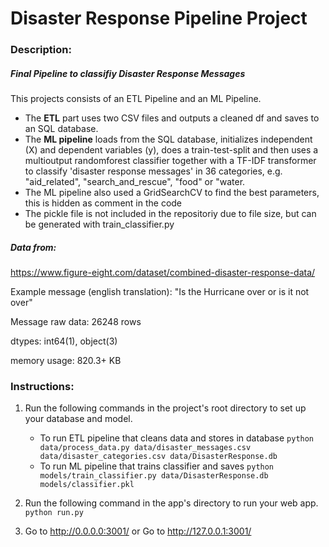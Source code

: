 # Disaster Response Pipeline Project

### Description:
##### Final Pipeline to classifiy Disaster Response Messages

This projects consists of an ETL Pipeline and an ML Pipeline.
- The **ETL** part uses two CSV files and outputs a cleaned df and saves to an SQL database.
- The **ML pipeline** loads from the SQL database, initializes independent (X) and dependent variables (y),
does a train-test-split and then uses a multioutput randomforest classifier together with a TF-IDF transformer to classify 'disaster response messages' in 36 categories, e.g. "aid_related", "search_and_rescue", "food" or "water.
- The ML pipeline also used a GridSearchCV to find the best parameters, this is hidden as comment in the code
- The pickle file is not included in the repositoriy due to file size, but can be generated with train_classifier.py

##### Data from:
https://www.figure-eight.com/dataset/combined-disaster-response-data/

Example message (english translation): "Is the Hurricane over or is it not over"

Message raw data: 26248 rows

dtypes: int64(1), object(3)

memory usage: 820.3+ KB




### Instructions:
1. Run the following commands in the project's root directory to set up your database and model.

    - To run ETL pipeline that cleans data and stores in database
        `python data/process_data.py data/disaster_messages.csv data/disaster_categories.csv data/DisasterResponse.db`
    - To run ML pipeline that trains classifier and saves
        `python models/train_classifier.py data/DisasterResponse.db models/classifier.pkl`

2. Run the following command in the app's directory to run your web app.
    `python run.py`

3. Go to http://0.0.0.0:3001/ or
   Go to http://127.0.0.1:3001/
